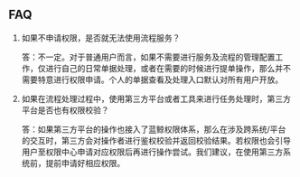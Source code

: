 ## FAQ

1.  如果不申请权限，是否就无法使用流程服务？

    答：不一定。对于普通用户而言，如果不需要进行服务及流程的管理配置工作，仅进行自己的日常单据处理，或者在需要的时候进行提单操作，那么并不需要特意进行权限申请。个人的单据查看及处理入口默认对所有用户开放。

2.  如果在流程处理过程中，使用第三方平台或者工具来进行任务处理时，第三方平台是否也有权限校验？

    答：如果第三方平台的操作也接入了蓝鲸权限体系，那么在涉及跨系统/平台的交互时，第三方会对操作者进行鉴权校验并返回校验结果。若权限也会引导用户至权限中心申请对应权限后再进行操作尝试。我们建议，在使用第三方系统前，提前申请好相应权限。
